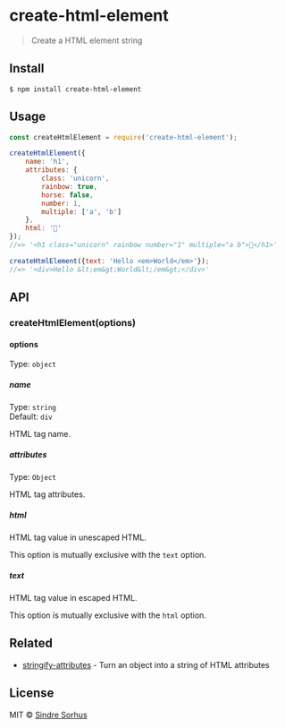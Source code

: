 # create-html-element

> Create a HTML element string


## Install

```
$ npm install create-html-element
```


## Usage

```js
const createHtmlElement = require('create-html-element');

createHtmlElement({
	name: 'h1',
	attributes: {
		class: 'unicorn',
		rainbow: true,
		horse: false,
		number: 1,
		multiple: ['a', 'b']
	},
	html: '🦄'
});
//=> '<h1 class="unicorn" rainbow number="1" multiple="a b">🦄</h1>'

createHtmlElement({text: 'Hello <em>World</em>'});
//=> '<div>Hello &lt;em&gt;World&lt;/em&gt;</div>'
```


## API

### createHtmlElement(options)

#### options

Type: `object`

##### name

Type: `string`<br>
Default: `div`

HTML tag name.

##### attributes

Type: `Object`

HTML tag attributes.

##### html

HTML tag value in unescaped HTML.

This option is mutually exclusive with the `text` option.

##### text

HTML tag value in escaped HTML.

This option is mutually exclusive with the `html` option.


## Related

- [stringify-attributes](https://github.com/sindresorhus/stringify-attributes) - Turn an object into a string of HTML attributes


## License

MIT © [Sindre Sorhus](https://sindresorhus.com)
